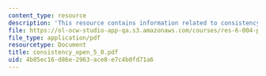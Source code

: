 ```yaml
---
content_type: resource
description: 'This resource contains information related to consistency. '
file: https://ol-ocw-studio-app-qa.s3.amazonaws.com/courses/res-6-004-principles-of-computer-system-design-an-introduction-spring-2009/4b85ec16d86e2963ace8e7c4b0fd71a6_consistency_open_5_0.pdf
file_type: application/pdf
resourcetype: Document
title: consistency_open_5_0.pdf
uid: 4b85ec16-d86e-2963-ace8-e7c4b0fd71a6
---
```

